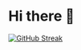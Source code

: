 <h1>Hi there 👋</h1>

[![GitHub Streak](https://streak-stats.demolab.com?user=joze144&theme=dark&hide_border=true)](https://git.io/streak-stats)
